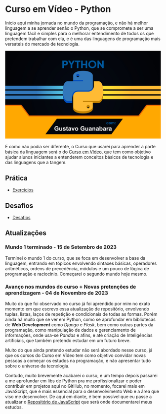 # Curso em Vídeo - Python

Inicio aqui minha jornada no mundo da programação, e não há melhor linguagem a se aprender senão o Python, que se compromete a ser uma linguagem fácil e simples para o melhorar entendimento de todos os que pretendem trabalhar com ela, e é uma das linguagens de programação mais versateis do mercado de tecnologia.

<!-- Design is incomplete -->
![Python Programming Language Design](imagens/Python%20design.jpg)

E como não podia ser diferente, o Curso que usarei para aprender a parte básica da linguagem será o do <a href="http://youtube.com/@CursoemVideo" target="_blank" rel="noopener noreferrer">Curso em Vídeo,</a> que tem como objetivo ajudar alunos iniciantes a entenderem conceitos básicos de tecnologia e das linguagens que a tangem.

## Prática

- [Exercícios](https://github.com/LucsasL/python-ptbr/tree/main/scripts-python)

## Desafios

- [Desafios](https://github.com/LucsasL/python-ptbr/tree/main/desafios)

## Atualizações

### Mundo 1 terminado - 15 de Setembro de 2023

Terminei o mundo 1 do curso, que se foca em desenvolver a base da linguagem, entrando em tópicos envolvendo sintaxes básicas, operadores aritméticos, ordens de precedência, módulos e um pouco de lógica de programação e raciocínio. Começarei o segundo mundo hoje mesmo.

### Avanço nos mundos do curso + Novas pretenções de aprendizagem - 04 de Novembro de 2023

Muito do que foi observado no curso já foi aprendido por mim no exato momento em que escrevo essa atualização de repositório, envolvendo tuplas, listas, laços de repetição e condicionais de todas as formas. Porém ainda há muito que se ver em Python, como se aprofundar em bibliotecas de **Web Development** como *Django* e *Flask*, bem como outras partes da programação, como manipulação de dados e gerenciamento de informações, onde usa-se *Pandas* e afins, e até criação de Inteligências artificiais, que também pretendo estudar em um futuro breve.

Muito do que ainda pretendo estudar não será abordado nesse curso, já que os cursos do Curso em Vídeo tem como objetivo convidar novas pessoas a começar os estudos na programação, e não apresentar tudo sobre o universo da tecnologia.

Contudo, muito brevemente acabarei o curso, e um tempo depois passarei a me aprofundar em libs de Python pra me profissionalizar e poder contribuir em projetos aqui no GitHub, no momento, focarei mais em JavaScript, que é mais essencial para o desenvolvimento Web e a área que viso me desenvolver. De aqui em diante, é bem possível que eu passe a atualizar o [Repositório de JavaScript](https://github.com/LucsasL/JavaScript-PTBR) que será onde documentarei meus estudos.